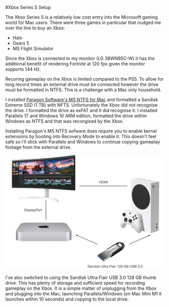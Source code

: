 #Xbox Series S Setup

The Xbox Series S is a relatively low cost entry into the Microsoft gaming world for Mac users. There were three games in particular that nudged me over the line to buy an Xbox: 

- Halo
- Gears 5
- MS Flight Simulator

Since the Xbox is connected to my monitor (LG 38WN95C-W) it has the additional benefit of rendering Fortnite at 120 fps given the monitor supports 144 Hz. 

Recoring gameplay on the Xbox is limited compared to the PS5. To allow for long record times an external drive must be connected however the drive must be formatted in NTFS. This is a challenge with a Mac only household. 

I installed [Paragon Software's MS NTFS for Mac](https://www.paragon-software.com/home/ntfs-mac/) and formatted a Sandisk Extreme SSD (1 TB) with NFTS. Unfortunately the Xbox did not recognise the drive. I formatted the drive as exFAT and it did recognise it. I installed Parallels 17 and Windows 10 ARM edition, formatted the drive within Windows as NTFS and that was recongised by the Xbox. 



Installing Paragon's MS NTFS sofware does require you to enable kernal extensions by booting into Recovery Mode to enable it. This doesn't feel safe so i'll stick with Parallels and Windows to continue copying gameplay footage from the external drive. 

![alt text](./images/macmini-xbox-sandisk.png "Diagram")

I've also switched to using the Sandisk Ultra Flair USB 3.0 128 GB thumb drive. This has plenty of storage and sufficient speed for recording gameplay on the Xbox. It is a simple matter of unplugging from the Xbox and plugging into the Mac, launching Parallels/Windows (on Mac Mini M1 it launches within 10 seconds) and copying to the local drive. 


